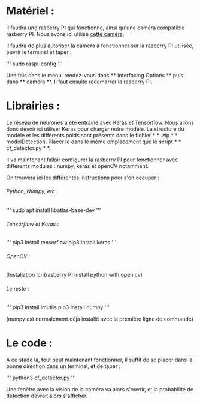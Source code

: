 # Matériel : 

Il faudra une rasberry PI qui fonctionne, ainsi qu'une caméra compatible rasberry PI. Nous avons ici utilisé [cette caméra](https://www.amazon.fr/Raspberry-Pi-1080p-Module-Caméra/dp/B01ER2SKFS/ref=sr_1_3?ie=UTF8&qid=1551220051&sr=8-3&keywords=camera+raspberry+pi).

Il faudra de plus autoriser la caméra à fonctionner sur la rasberry PI utilisée, ouvrir le terminal et taper : 

'''
sudo raspi-config
'''

Une fois dans le menu, rendez-vous dans ** Interfacing Options ** puis dans ** caméra **. Il faut ensuite redemarrer la rasberry PI.

# Librairies : 

Le réseau de neurones a été entrainé avec Keras et Tensorflow. Nous allons donc devoir ici utiliser Keras pour charger notre modèle.
La structure du modèle et les différents poids sont présents dans le fichier * * .zip * * modelDetection. Placer le dans le même emplacement
que le script * * cf_detector.py * *.  

Il va maintenant falloir configurer la rasberry PI pour fonctionner avec différents modules : numpy, keras et openCV notamment. 

On trouvera ici les différentes instructions pour s'en occuper : 

###### Python, Numpy, etc : 

'''
sudo apt install libatlas-base-dev
'''

###### Tensorflow et Keras : 

'''
pip3 install tensorflow
pip3 install keras
'''

###### OpenCV : 

[Installation ici](rasberry PI install python with open cv)

###### Le reste : 

'''
pip3 install imutils
pip3 install numpy
'''

(numpy est normalement déjà installé avec la première ligne de commande)


# Le code : 

A ce stade la, tout peut maintenant fonctionner, il suffit de se placer dans la bonne direction dans un terminal, et de taper : 

'''
python3 cf_detector.py
'''

Une fenêtre avec la vision de la caméra va alors s'ouvrir, et la probabilité de détection devrait alors s'afficher.



